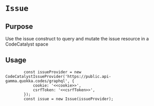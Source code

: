 # `Issue`
## Purpose
Use the issue construct to query and mutate the issue resource in a CodeCatalyst space

## Usage

```
        const issueProvider = new CodeCatalystIssueProvider('https://public.api-gamma.quokka.codes/graphql', {
            cookie: '<<cookie>>',
            csrfToken: '<<csrfToken>>',
        });
        const issue = new Issue(issueProvider);
```

